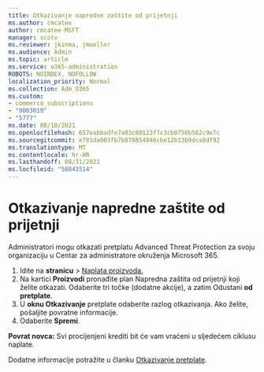 ```yaml
---
title: Otkazivanje napredne zaštite od prijetnji
ms.author: cmcatee
author: cmcatee-MSFT
manager: scotv
ms.reviewer: jkinma, jmueller
ms.audience: Admin
ms.topic: article
ms.service: o365-administration
ROBOTS: NOINDEX, NOFOLLOW
localization_priority: Normal
ms.collection: Adm_O365
ms.custom:
- commerce_subscriptions
- "9003019"
- "5777"
ms.date: 08/10/2021
ms.openlocfilehash: 657eabbadfe7a03c80123f7c3cb0756b562c9e7c
ms.sourcegitcommit: e781da003fb7b878854846cbe12b13b9dca8df92
ms.translationtype: MT
ms.contentlocale: hr-HR
ms.lasthandoff: 08/31/2021
ms.locfileid: "58843514"
---
```

# <a name="cancel-advanced-threat-protection"></a>Otkazivanje napredne zaštite od prijetnji

Administratori mogu otkazati pretplatu Advanced Threat Protection za svoju organizaciju u Centar za administratore okruženja Microsoft 365.

1. Idite na **stranicu**  >  [Naplata proizvoda.](https://go.microsoft.com/fwlink/p/?linkid=842054)
2. Na kartici **Proizvodi** pronađite plan Napredna zaštita od prijetnji koji želite otkazati. Odaberite tri točke (dodatne akcije), a zatim Odustani **od pretplate**.
3. U **oknu Otkazivanje** pretplate odaberite razlog otkazivanja. Ako želite, pošaljite povratne informacije.
4. Odaberite **Spremi**.

**Povrat novca:** Svi procijenjeni krediti bit će vam vraćeni u sljedećem ciklusu naplate.

Dodatne informacije potražite u članku [Otkazivanje pretplate](https://docs.microsoft.com/microsoft-365/commerce/subscriptions/cancel-your-subscription).